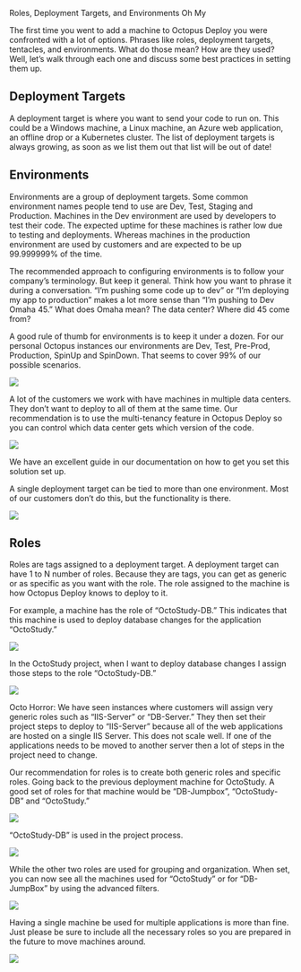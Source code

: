 Roles, Deployment Targets, and Environments Oh My

The first time you went to add a machine to Octopus Deploy you were confronted with a lot of options.  Phrases like roles, deployment targets, tentacles, and environments.  What do those mean?  How are they used?  Well, let’s walk through each one and discuss some best practices in setting them up.

## Deployment Targets  

A deployment target is where you want to send your code to run on.  This could be a Windows machine, a Linux machine, an Azure web application, an offline drop or a Kubernetes cluster.  The list of deployment targets is always growing, as soon as we list them out that list will be out of date!

## Environments

Environments are a group of deployment targets.  Some common environment names people tend to use are Dev, Test, Staging and Production.  Machines in the Dev environment are used by developers to test their code.  The expected uptime for these machines is rather low due to testing and deployments.  Whereas machines in the production environment are used by customers and are expected to be up 99.999999% of the time.

The recommended approach to configuring environments is to follow your company’s terminology.  But keep it general.  Think how you want to phrase it during a conversation.   “I’m pushing some code up to dev” or “I’m deploying my app to production” makes a lot more sense than “I’m pushing to Dev Omaha 45.”  What does Omaha mean?  The data center?  Where did 45 come from?  

A good rule of thumb for environments is to keep it under a dozen.  For our personal Octopus instances our environments are Dev, Test, Pre-Prod, Production, SpinUp and SpinDown.  That seems to cover 99% of our possible scenarios.

![](images/chapter001-environmentlist.png)


A lot of the customers we work with have machines in multiple data centers.  They don’t want to deploy to all of them at the same time.  Our recommendation is to use the multi-tenancy feature in Octopus Deploy so you can control which data center gets which version of the code.

![](images/chapter001-multitenancyenvironments.png)

We have an excellent guide in our documentation on how to get you set this solution set up.

A single deployment target can be tied to more than one environment.  Most of our customers don’t do this, but the functionality is there.  

![](images/chapter001-singletarget-multipleroles.png)

## Roles

Roles are tags assigned to a deployment target.  A deployment target can have 1 to N number of roles.  Because they are tags, you can get as generic or as specific as you want with the role.  The role assigned to the machine is how Octopus Deploy knows to deploy to it.

For example, a machine has the role of “OctoStudy-DB.”  This indicates that this machine is used to deploy database changes for the application “OctoStudy.”

![](images/chapter001-machine-with-specific-roles.png)

In the OctoStudy project, when I want to deploy database changes I assign those steps to the role “OctoStudy-DB.”

![](images/chapter001-using-specific-machine-roles.png)


Octo Horror: We have seen instances where customers will assign very generic roles such as “IIS-Server” or “DB-Server.”  They then set their project steps to deploy to “IIS-Server” because all of the web applications are hosted on a single IIS Server.  This does not scale well.  If one of the applications needs to be moved to another server then a lot of steps in the project need to change.

Our recommendation for roles is to create both generic roles and specific roles.  Going back to the previous deployment machine for OctoStudy.  A good set of roles for that machine would be “DB-Jumpbox”, “OctoStudy-DB” and “OctoStudy.”  

![](images/chapter001-machine-with-multiple-roles.png)

“OctoStudy-DB” is used in the project process.

![](images/chapter001-using-specific-machine-roles.png)

While the other two roles are used for grouping and organization.  When set, you can now see all the machines used for “OctoStudy” or for “DB-JumpBox” by using the advanced filters.

![](images/chapter001-searching-machines-used-by-application.png)

Having a single machine be used for multiple applications is more than fine.  Just please be sure to include all the necessary roles so you are prepared in the future to move machines around.

![](images/chapter001-single-machine-multiple-applications-roles.png)
